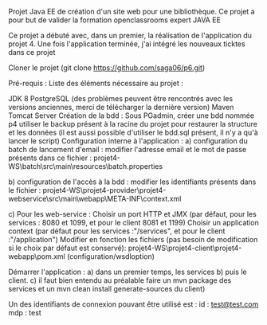 Projet Java EE de création d'un site web pour une bibliothèque. Ce projet a pour but de valider la formation openclassrooms expert JAVA EE

Ce projet a débuté avec, dans un premier, la réalisation de l'application du projet 4. Une fois l'application terminée, j'ai intégré les nouveaux ticktes dans ce projet 

Cloner le projet (git clone https://github.com/saga06/p6.git)

Pré-requis : Liste des éléments nécessaire au projet :

JDK 8
PostgreSQL (des problèmes peuvent être rencontrés avec les versions anciennes, merci de télécharger la dernière version)
Maven
Tomcat Server
Création de la bdd :
Sous PGadmin, créer une bdd nommée p4
utiliser le backup présent à la racine du projet pour restaurer la structure et les données (il est aussi possible d'utiliser le bdd.sql présent, il n'y a qu'à lancer le script)
Configuration interne à l'application :
a) configuration du batch de lancement d'email : modifier l'adresse email et le mot de passe présents dans ce fichier : projet4-WS\batch\src\main\resources\batch.properties

b) configuration de l'accès à la bdd : modifier les identifiants présents dans le fichier : projet4-WS\projet4-provider\projet4-webservice\src\main\webapp\META-INF\context.xml

c) Pour les web-service : Choisir un port HTTP et JMX (par défaut, pour les services : 8080 et 1099, et pour le client 8081 et 1199) Choisir un application context (par défaut pour les services :"/services", et pour le client :"/application") Modifier en fonction les fichiers (pas besoin de modification si le choix par défaut est conservé): projet4-WS\projet4-client\projet4-webapp\pom.xml (configuration/wsdloption)

Démarrer l'application : a) dans un premier temps, les services b) puis le client. c) il faut bien entendu au préalable faire un mvn package des services et un mvn clean install generate-sources du client)

Un des identifiants de connexion pouvant être utilisé est : id : test@test.com mdp : test
